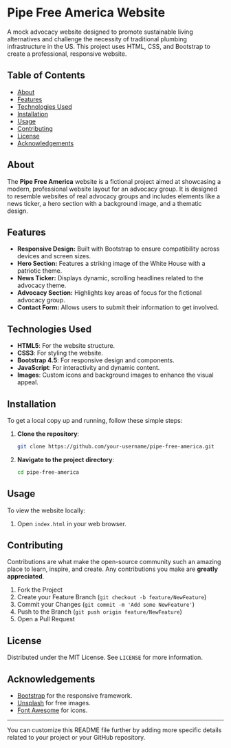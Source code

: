 # Pipe Free America Website

A mock advocacy website designed to promote sustainable living alternatives and challenge the necessity of traditional plumbing infrastructure in the US. This project uses HTML, CSS, and Bootstrap to create a professional, responsive website.

## Table of Contents

- [About](#about)
- [Features](#features)
- [Technologies Used](#technologies-used)
- [Installation](#installation)
- [Usage](#usage)
- [Contributing](#contributing)
- [License](#license)
- [Acknowledgements](#acknowledgements)

## About

The **Pipe Free America** website is a fictional project aimed at showcasing a modern, professional website layout for an advocacy group. It is designed to resemble websites of real advocacy groups and includes elements like a news ticker, a hero section with a background image, and a thematic design.

## Features

- **Responsive Design:** Built with Bootstrap to ensure compatibility across devices and screen sizes.
- **Hero Section:** Features a striking image of the White House with a patriotic theme.
- **News Ticker:** Displays dynamic, scrolling headlines related to the advocacy theme.
- **Advocacy Section:** Highlights key areas of focus for the fictional advocacy group.
- **Contact Form:** Allows users to submit their information to get involved.

## Technologies Used

- **HTML5**: For the website structure.
- **CSS3**: For styling the website.
- **Bootstrap 4.5**: For responsive design and components.
- **JavaScript**: For interactivity and dynamic content.
- **Images**: Custom icons and background images to enhance the visual appeal.

## Installation

To get a local copy up and running, follow these simple steps:

1. **Clone the repository**:

    ```bash
    git clone https://github.com/your-username/pipe-free-america.git
    ```

2. **Navigate to the project directory**:

    ```bash
    cd pipe-free-america
    ```

## Usage

To view the website locally:

1. Open `index.html` in your web browser.

## Contributing

Contributions are what make the open-source community such an amazing place to learn, inspire, and create. Any contributions you make are **greatly appreciated**.

1. Fork the Project
2. Create your Feature Branch (`git checkout -b feature/NewFeature`)
3. Commit your Changes (`git commit -m 'Add some NewFeature'`)
4. Push to the Branch (`git push origin feature/NewFeature`)
5. Open a Pull Request

## License

Distributed under the MIT License. See `LICENSE` for more information.

## Acknowledgements

- [Bootstrap](https://getbootstrap.com/) for the responsive framework.
- [Unsplash](https://unsplash.com/) for free images.
- [Font Awesome](https://fontawesome.com/) for icons.

---

You can customize this README file further by adding more specific details related to your project or your GitHub repository.
